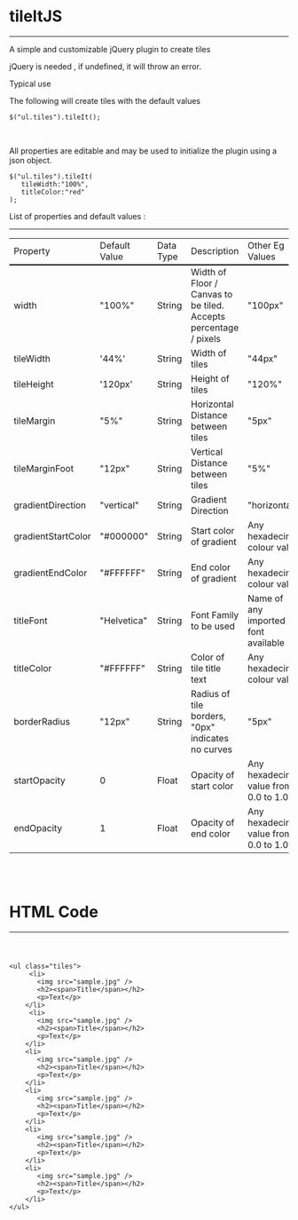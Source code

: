 <h1>tileItJS</h1>
   <hr />
   <p>A simple and customizable jQuery plugin to create tiles   </p>
   <p>jQuery is needed , if undefined, it will throw an error.  </p>
   <p>Typical use                                               </p>
   <p>The following will create tiles with the default values   </p>
   <p>
      <code>$("ul.tiles").tileIt();</code>
   </p>
   <br />
   <p>All properties are editable and may be used to initialize the plugin using a json object.</p>
   <p>
       <code>$("ul.tiles").tileIt( </code>
	   <br />
       <code>&nbsp;&nbsp;&nbsp;tileWidth:"100%",  </code>
	   <br />
       <code>&nbsp;&nbsp;&nbsp;titleColor:"red"   </code>
	   <br />
       <code>);                    </code>
   </p>
   <p>List of properties and default values : </p>
   <hr />
   <table style="display:block;">
      <tr style="border-bottom:2px solid black;">
	     <td>Property</td>
	     <td>Default Value</td>
	     <td>Data Type</td>
		 <td>Description</td>
		 <td>Other Eg <br />Values</td>
	  </tr>
	  <tr>
	     <td>width</td>
	     <td>"100%"</td>
	     <td> String </td>
	     <td>Width of Floor / Canvas to be tiled. Accepts percentage / pixels</td>
	     <td>"100px"</td>
	  </tr>
	  <tr>
	     <td>tileWidth</td>
	     <td>'44%'</td>
	     <td> String </td>
	     <td>Width of tiles</td>
	     <td>"44px"</td>
	  </tr>
	  <tr>
	     <td>tileHeight</td>
	     <td>'120px'</td>
	     <td> String </td>
	     <td>Height of tiles</td>
	     <td>"120%"</td>
	  </tr>
	  <tr>
	     <td>tileMargin</td>
	     <td>"5%"</td>
	     <td> String </td>
	     <td>Horizontal Distance between tiles</td>
	     <td>"5px"</td>
	  </tr>
	  <tr>
	     <td>tileMarginFoot</td>
	     <td>"12px"</td>
	     <td> String </td>
	     <td>Vertical Distance between tiles</td>
	     <td>"5%"</td>
	  </tr>
	  <tr>
	     <td>gradientDirection</td>
	     <td>"vertical"</td>
	     <td> String </td>
	     <td>Gradient Direction</td>
	     <td>"horizontal"</td>
	  </tr>
	  <tr>
	     <td>gradientStartColor</td>
	     <td>"#000000"</td>
	     <td> String </td>
	     <td>Start color of gradient</td>
	     <td>Any hexadecimal colour value</td>
	  </tr>
	  <tr>
	     <td>gradientEndColor</td>
	     <td>"#FFFFFF"</td>
	     <td> String </td>
	     <td>End color of gradient</td>
	     <td>Any hexadecimal colour value</td>
	  </tr>
	  <tr>
	     <td>titleFont</td>
	     <td>"Helvetica"</td>
	     <td> String </td>
	     <td>Font Family to be used</td>
	     <td>Name of any imported font available</td>
	  </tr>
	  <tr>
	     <td>titleColor</td>
	     <td>"#FFFFFF"</td>
	     <td> String </td>
	     <td>Color of tile title text</td>
	     <td>Any hexadecimal colour value</td>
	  </tr>
	  <tr>
	     <td>borderRadius</td>
	     <td>"12px"</td>
	     <td> String </td>
	     <td>Radius of tile borders, "0px" indicates no curves</td>
	     <td>"5px"</td>
	  </tr>
	  <tr>
	     <td>startOpacity</td>
	     <td>0</td>
	     <td> Float </td>
	     <td>Opacity of start color</td>
	     <td>Any hexadecimal value from 0.0 to 1.0</td>
	  </tr>
	  <tr>
	     <td>endOpacity</td>
	     <td>1</td>
	     <td> Float </td>
	     <td>Opacity of end color</td>
	     <td>Any hexadecimal value from 0.0 to 1.0</td>
	  </tr>
   </table>
   <br />
   <br />
   <h1>HTML Code</h1>
   <hr />
   <code style="width:100%">
   <pre>
&lt;ul class="tiles"&gt;
	 &lt;li&gt;
	   &lt;img src="sample.jpg" /&gt;
	   &lt;h2&gt;&lt;span&gt;Title&lt;/span&gt;&lt;/h2&gt;
	   &lt;p&gt;Text&lt;/p&gt;
	&lt;/li&gt;
	 &lt;li&gt;
	   &lt;img src="sample.jpg" /&gt;
	   &lt;h2&gt;&lt;span&gt;Title&lt;/span&gt;&lt;/h2&gt;
	   &lt;p&gt;Text&lt;/p&gt;
	&lt;/li&gt;
    &lt;li&gt;
	   &lt;img src="sample.jpg" /&gt;
	   &lt;h2&gt;&lt;span&gt;Title&lt;/span&gt;&lt;/h2&gt;
	   &lt;p&gt;Text&lt;/p&gt;
	&lt;/li&gt;
	&lt;li&gt;
	   &lt;img src="sample.jpg" /&gt;
	   &lt;h2&gt;&lt;span&gt;Title&lt;/span&gt;&lt;/h2&gt;
	   &lt;p&gt;Text&lt;/p&gt;
	&lt;/li&gt;
	&lt;li&gt;
	   &lt;img src="sample.jpg" /&gt;
	   &lt;h2&gt;&lt;span&gt;Title&lt;/span&gt;&lt;/h2&gt;
	   &lt;p&gt;Text&lt;/p&gt;
	&lt;/li&gt;
	&lt;li&gt;
	   &lt;img src="sample.jpg" /&gt;
	   &lt;h2&gt;&lt;span&gt;Title&lt;/span&gt;&lt;/h2&gt;
	   &lt;p&gt;Text&lt;/p&gt;
	&lt;/li&gt;
&lt;/ul&gt;
</pre>
</code>


